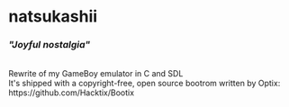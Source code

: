 # natsukashii
### _"Joyful nostalgia"_
</br>
Rewrite of my GameBoy emulator in C and SDL</br>
It's shipped with a copyright-free, open source bootrom written by Optix:</br>
https://github.com/Hacktix/Bootix